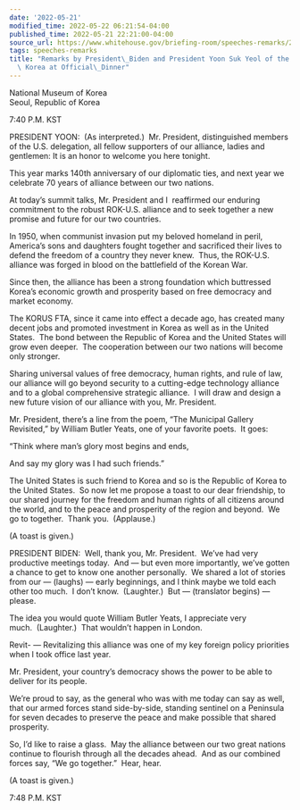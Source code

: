 ```yaml
---
date: '2022-05-21'
modified_time: 2022-05-22 06:21:54-04:00
published_time: 2022-05-21 22:21:00-04:00
source_url: https://www.whitehouse.gov/briefing-room/speeches-remarks/2022/05/21/remarks-by-president-biden-and-president-yoon-suk-yeol-of-the-republic-of-korea-at-official-dinner/
tags: speeches-remarks
title: "Remarks by President\_Biden and President Yoon Suk Yeol of the Republic of\
  \ Korea at Official\_Dinner"
---
```

 
National Museum of Korea  
Seoul, Republic of Korea

7:40 P.M. KST

PRESIDENT YOON:  (As interpreted.)  Mr. President, distinguished members
of the U.S. delegation, all fellow supporters of our alliance, ladies
and gentlemen: It is an honor to welcome you here tonight. 

This year marks 140th anniversary of our diplomatic ties, and next year
we celebrate 70 years of alliance between our two nations. 

At today’s summit talks, Mr. President and I  reaffirmed our enduring
commitment to the robust ROK-U.S. alliance and to seek together a new
promise and future for our two countries. 

In 1950, when communist invasion put my beloved homeland in peril,
America’s sons and daughters fought together and sacrificed their lives
to defend the freedom of a country they never knew.  Thus, the ROK-U.S.
alliance was forged in blood on the battlefield of the Korean War.

Since then, the alliance has been a strong foundation which buttressed
Korea’s economic growth and prosperity based on free democracy and
market economy.

The KORUS FTA, since it came into effect a decade ago, has created many
decent jobs and promoted investment in Korea as well as in the United
States.  The bond between the Republic of Korea and the United States
will grow even deeper.  The cooperation between our two nations will
become only stronger. 

Sharing universal values of free democracy, human rights, and rule of
law, our alliance will go beyond security to a cutting-edge technology
alliance and to a global comprehensive strategic alliance.  I will draw
and design a new future vision of our alliance with you, Mr. President. 

Mr. President, there’s a line from the poem, “The Municipal Gallery
Revisited,” by William Butler Yeats, one of your favorite poets.  It
goes:

“Think where man’s glory most begins and ends,

And say my glory was I had such friends.”

The United States is such friend to Korea and so is the Republic of
Korea to the United States.  So now let me propose a toast to our dear
friendship, to our shared journey for the freedom and human rights of
all citizens around the world, and to the peace and prosperity of the
region and beyond.  We go to together.  Thank you.  (Applause.)

(A toast is given.)

PRESIDENT BIDEN:  Well, thank you, Mr. President.  We’ve had very
productive meetings today.  And — but even more importantly, we’ve
gotten a chance to get to know one another personally.  We shared a lot
of stories from our — (laughs) — early beginnings, and I think maybe we
told each other too much.  I don’t know.  (Laughter.)  But — (translator
begins) — please.

The idea you would quote William Butler Yeats, I appreciate very
much.  (Laughter.)  That wouldn’t happen in London. 

Revit- — Revitalizing this alliance was one of my key foreign policy
priorities when I took office last year. 

Mr. President, your country’s democracy shows the power to be able to
deliver for its people. 

We’re proud to say, as the general who was with me today can say as
well, that our armed forces stand side-by-side, standing sentinel on a
Peninsula for seven decades to preserve the peace and make possible that
shared prosperity. 

So, I’d like to raise a glass.  May the alliance between our two great
nations continue to flourish through all the decades ahead.  And as our
combined forces say, “We go together.”  Hear, hear.

(A toast is given.)

7:48 P.M. KST
